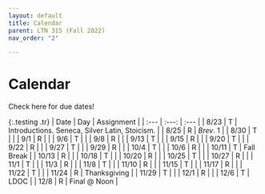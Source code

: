 ```yaml
---
layout: default
title: Calendar
parent: LTN 315 (Fall 2022)
nav_order: "2"

---
```

# Calendar

Check here for due dates!

{:.testing .tr}
| Date | Day | Assignment |
| :--- | :---: | :--- |
| 8/23 | T | Introductions. Seneca, Silver Latin, Stoicism. |
| 8/25 | R | *Brev*. 1 |
| 8/30 | T |  |
| 9/1 | R |  |
| 9/6 | T |  |
| 9/8 | R |  |
| 9/13 | T |  |
| 9/15 | R |  |
| 9/20 | T |  |
| 9/22 | R |  |
| 9/27 | T |  |
| 9/29 | R |  |
| 10/4 | T |  |
| 10/6 | R |  |
| 10/11 | T | Fall Break |
| 10/13 | R |  |
| 10/18 | T |  |
| 10/20 | R |  |
| 10/25 | T |  |
| 10/27 | R |  |
| 11/1 | T |  |
| 11/3 | R |  |
| 11/8 | T |  |
| 11/10 | R |  |
| 11/15 | T |  |
| 11/17 | R |  |
| 11/22 | T |  |
| 11/24 | R | Thanksgiving |
| 11/29 | T |  |
| 12/1 | R |  |
| 12/6 | T | LDOC |
| 12/8 | R | Final @ Noon |
